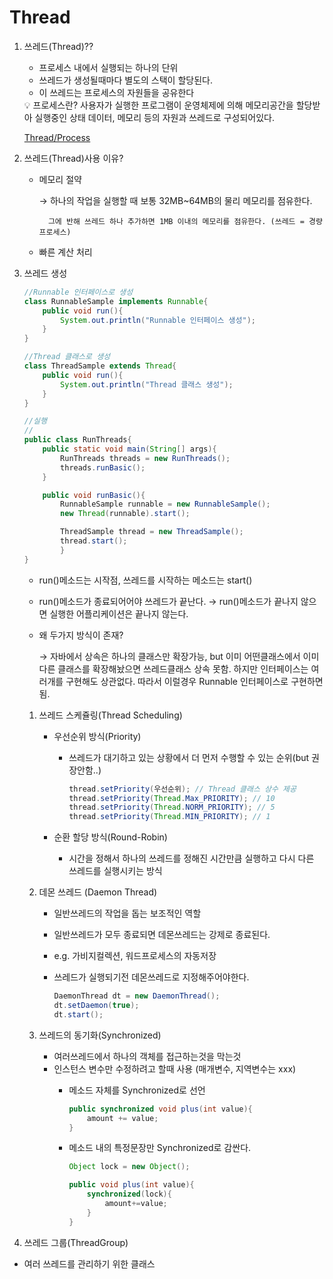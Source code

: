 # Thread

1. 쓰레드(Thread)??
    - 프로세스 내에서 실행되는 하나의 단위
    - 쓰레드가 생성될때마다 별도의 스택이 할당된다.
    - 이 쓰레드는 프로세스의 자원들을 공유한다
    
    <aside>
    💡 프로세스란? 사용자가 실행한 프로그램이 운영체제에 의해 메모리공간을 할당받아 실행중인 상태
    데이터, 메모리 등의 자원과 쓰레드로 구성되어있다.
    
    </aside>
    
    [Thread/Process](Thread%203372d/Thread%20Pro%203e1dd.md)
    
2. 쓰레드(Thread)사용 이유?
    - 메모리 절약
        
        → 하나의 작업을 실행할 때 보통 32MB~64MB의 물리 메모리를 점유한다. 
        
            그에 반해 쓰레드 하나 추가하면 1MB 이내의 메모리를 점유한다. (쓰레드 = 경량 프로세스)
        
    - 빠른 계산 처리
    
3. 쓰레드 생성
    
    ```java
    //Runnable 인터페이스로 생성
    class RunnableSample implements Runnable{
    	public void run(){
    		System.out.println("Runnable 인터페이스 생성");
    	}
    }
    
    //Thread 클래스로 생성
    class ThreadSample extends Thread{
    	public void run(){
    		System.out.println("Thread 클래스 생성");
    	}
    }
    
    //실행
    //
    public class RunThreads{
    	public static void main(String[] args){
    		RunThreads threads = new RunThreads();
    		threads.runBasic();
    	}
    
    	public void runBasic(){
    		RunnableSample runnable = new RunnableSample();
    		new Thread(runnable).start();
    
    		ThreadSample thread = new ThreadSample();
    		thread.start();
    		}
    }
    ```
    
    - run()메소드는 시작점, 쓰레드를 시작하는 메소드는 start()
    - run()메소드가 종료되어어야 쓰레드가 끝난다. → run()메소드가 끝나지 않으면 실행한 어플리케이션은 끝나지 않는다.
    - 왜 두가지 방식이 존재?
        
        → 자바에서 상속은 하나의 클래스만 확장가능, but 이미 어떤클래스에서 이미 다른 클래스를 확장해놨으면 쓰레드클래스 상속 못함. 하지만 인터페이스는 여러개를 구현해도 상관없다. 따라서 이럴경우 Runnable 인터페이스로 구현하면됨.
        
    1. 쓰레드 스케쥴링(Thread Scheduling)
        - 우선순위 방식(Priority)
            - 쓰레드가 대기하고 있는 상황에서 더 먼저 수행할 수 있는 순위(but 권장안함..)
                
                ```java
                thread.setPriority(우선순위); // Thread 클래스 상수 제공 
                thread.setPriority(Thread.Max_PRIORITY); // 10 
                thread.setPriority(Thread.NORM_PRIORITY); // 5 
                thread.setPriority(Thread.MIN_PRIORITY); // 1
                ```
                
        - 순환 할당 방식(Round-Robin)
            - 시간을 정해서 하나의 쓰레드를 정해진 시간만큼 실행하고 다시 다른 쓰레드를 실행시키는 방식
            
    2. 데몬 쓰레드 (Daemon Thread)
        - 일반쓰레드의 작업을 돕는 보조적인 역할
        - 일반쓰레드가 모두 종료되면 데몬쓰레드는 강제로 종료된다.
        - e.g. 가비지컬렉션, 워드프로세스의 자동저장
        - 쓰레드가 실행되기전 데몬쓰레드로 지정해주어야한다.
            
            ```java
            DaemonThread dt = new DaemonThread();
            dt.setDaemon(true);
            dt.start();
            ```
            
    
    1. 쓰레드의 동기화(Synchronized)
        - 여러쓰레드에서 하나의 객체를 접근하는것을 막는것
        - 인스턴스 변수만 수정하려고 할때 사용 (매개변수, 지역변수는 xxx)
            - 메소드 자체를 Synchronized로 선언
                
                ```java
                public synchronized void plus(int value){
                	amount += value;
                }
                ```
                
            - 메소드 내의 특정문장만 Synchronized로 감싼다.
                
                ```java
                Object lock = new Object();
                
                public void plus(int value){
                	synchronized(lock){
                		amount+=value;
                	}
                }
                ```
                

7. 쓰레드 그룹(ThreadGroup)

- 여러 쓰레드를 관리하기 위한 클래스
